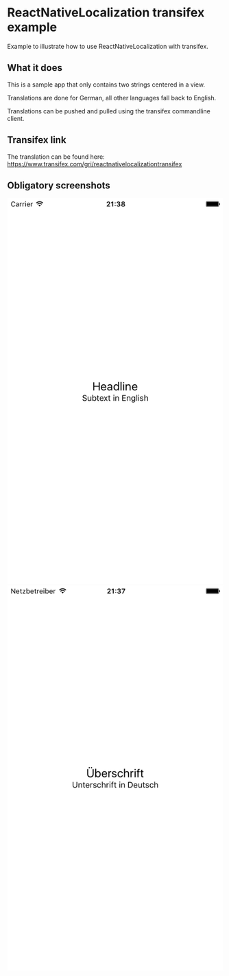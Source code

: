 # ReactNativeLocalization transifex example

Example to illustrate how to use ReactNativeLocalization with transifex.

## What it does

This is a sample app that only contains two strings centered in a view.

Translations are done for German, all other languages fall back to English.

Translations can be pushed and pulled using the transifex commandline client.

## Transifex link
The translation can be found here: https://www.transifex.com/gri/reactnativelocalizationtransifex

## Obligatory screenshots
![](screenshots/screenshot-english.png)
![](screenshots/screenshot-german.png)